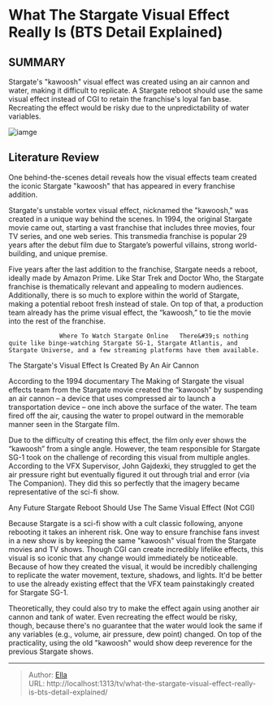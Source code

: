 # What The Stargate Visual Effect Really Is (BTS Detail Explained)


## SUMMARY 



  Stargate&#39;s &#34;kawoosh&#34; visual effect was created using an air cannon and water, making it difficult to replicate.   A Stargate reboot should use the same visual effect instead of CGI to retain the franchise&#39;s loyal fan base.   Recreating the effect would be risky due to the unpredictability of water variables.  

![iamge](https://static1.srcdn.com/wordpress/wp-content/uploads/2023/12/stargate-vortex-characters.jpg)

## Literature Review
One behind-the-scenes detail reveals how the visual effects team created the iconic Stargate &#34;kawoosh&#34; that has appeared in every franchise addition.




Stargate&#39;s unstable vortex visual effect, nicknamed the &#34;kawoosh,&#34; was created in a unique way behind the scenes. In 1994, the original Stargate movie came out, starting a vast franchise that includes three movies, four TV series, and one web series. This transmedia franchise is popular 29 years after the debut film due to Stargate’s powerful villains, strong world-building, and unique premise.




Five years after the last addition to the franchise, Stargate needs a reboot, ideally made by Amazon Prime. Like Star Trek and Doctor Who, the Stargate franchise is thematically relevant and appealing to modern audiences. Additionally, there is so much to explore within the world of Stargate, making a potential reboot fresh instead of stale. On top of that, a production team already has the prime visual effect, the “kawoosh,” to tie the movie into the rest of the franchise.

                  Where To Watch Stargate Online   There&#39;s nothing quite like binge-watching Stargate SG-1, Stargate Atlantis, and Stargate Universe, and a few streaming platforms have them available.     


 The Stargate&#39;s Visual Effect Is Created By An Air Cannon 
          

According to the 1994 documentary The Making of Stargate the visual effects team from the Stargate movie created the “kawoosh” by suspending an air cannon – a device that uses compressed air to launch a transportation device – one inch above the surface of the water. The team fired off the air, causing the water to propel outward in the memorable manner seen in the Stargate film.




Due to the difficulty of creating this effect, the film only ever shows the “kawoosh” from a single angle. However, the team responsible for Stargate SG-1 took on the challenge of recording this visual from multiple angles. According to the VFX Supervisor, John Gajdexki, they struggled to get the air pressure right but eventually figured it out through trial and error (via The Companion). They did this so perfectly that the imagery became representative of the sci-fi show.



 Any Future Stargate Reboot Should Use The Same Visual Effect (Not CGI) 
          

Because Stargate is a sci-fi show with a cult classic following, anyone rebooting it takes an inherent risk. One way to ensure franchise fans invest in a new show is by keeping the same &#34;kawoosh&#34; visual from the Stargate movies and TV shows. Though CGI can create incredibly lifelike effects, this visual is so iconic that any change would immediately be noticeable. Because of how they created the visual, it would be incredibly challenging to replicate the water movement, texture, shadows, and lights. It&#39;d be better to use the already existing effect that the VFX team painstakingly created for Stargate SG-1.




Theoretically, they could also try to make the effect again using another air cannon and tank of water. Even recreating the effect would be risky, though, because there&#39;s no guarantee that the water would look the same if any variables (e.g., volume, air pressure, dew point) changed. On top of the practicality, using the old &#34;kawoosh&#34; would show deep reverence for the previous Stargate shows.



---

> Author: [Ella](https://instagram.hk.cn/)  
> URL: http://localhost:1313/tv/what-the-stargate-visual-effect-really-is-bts-detail-explained/  

